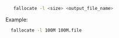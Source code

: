 ```bash
   fallocate -l <size> <output_file_name>
```

Example:

```bash
  fallocate -l 100M 100M.file
```
